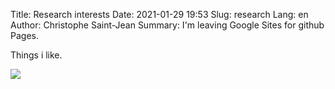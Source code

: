 Title: Research interests
Date: 2021-01-29 19:53
Slug: research
Lang: en
Author: Christophe Saint-Jean
Summary: I'm leaving Google Sites for github Pages.

Things i like.


![]({static}/images/csj.png)
